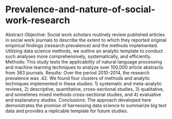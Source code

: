 # Prevalence-and-nature-of-social-work-research

Abstract
Objective: Social work scholars routinely review published articles in social work journals to describe the extent to which they reported original empirical findings (research prevalence) and the methods implemented. Utilizing data science methods, we outline an analytic template to conduct such analyses more comprehensively, systematically, and efficiently. Methods: This study tests the applicability of natural language processing and machine learning techniques to analyze over 100,000 article abstracts from 363 journals. Results: Over the period 2010-2014, the research prevalence was .42. We found four clusters of methods and analytic techniques implemented in these studies: 1) systematic and meta-analytic reviews, 2) descriptive, quantitative, cross-sectional studies, 3) qualitative, and sometimes mixed methods cross-sectional studies, and 4) evaluative and explanatory studies. Conclusions: The approach developed here demonstrates the promise of harnessing data science to summarize big text data and provides a replicable template for future studies.

